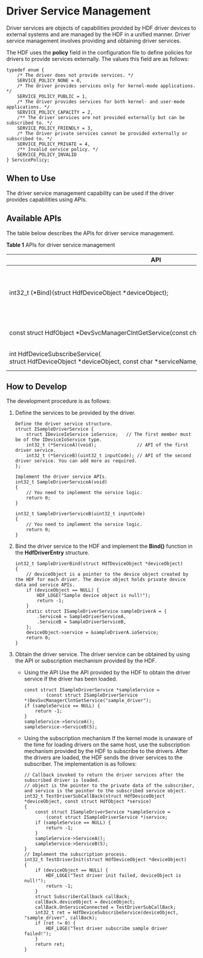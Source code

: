 # Driver Service Management


Driver services are objects of capabilities provided by HDF driver devices to external systems and are managed by the HDF in a unified manner. Driver service management involves providing and obtaining driver services.


The HDF uses the **policy** field in the configuration file to define policies for drivers to provide services externally. The values this field are as follows:


  
```
typedef enum {
    /* The driver does not provide services. */
    SERVICE_POLICY_NONE = 0,
    /* The driver provides services only for kernel-mode applications. */
    SERVICE_POLICY_PUBLIC = 1,
    /* The driver provides services for both kernel- and user-mode applications. */
    SERVICE_POLICY_CAPACITY = 2,
    /** The driver services are not provided externally but can be subscribed to. */
    SERVICE_POLICY_FRIENDLY = 3,
    /* The driver private services cannot be provided externally or subscribed to. */
    SERVICE_POLICY_PRIVATE = 4,
    /** Invalid service policy. */
    SERVICE_POLICY_INVALID
} ServicePolicy;
```


## When to Use

The driver service management capability can be used if the driver provides capabilities using APIs.


## Available APIs

The table below describes the APIs for driver service management.

  **Table 1** APIs for driver service management

| API| Description| 
| -------- | -------- |
| int32_t&nbsp;(\*Bind)(struct&nbsp;HdfDeviceObject&nbsp;\*deviceObject); | Binds a service API to the HDF. You need to implement the **Bind()** function.| 
| const&nbsp;struct&nbsp;HdfObject&nbsp;\*DevSvcManagerClntGetService(const&nbsp;char&nbsp;\*svcName); | Obtains a driver service.| 
| int&nbsp;HdfDeviceSubscribeService(<br>struct&nbsp;HdfDeviceObject&nbsp;\*deviceObject,&nbsp;const&nbsp;char&nbsp;\*serviceName,&nbsp;struct&nbsp;SubscriberCallback&nbsp;callback); | Subscribes to a driver service.| 


## How to Develop

The development procedure is as follows:

1. Define the services to be provided by the driver.
     
   ```
   Define the driver service structure.
   struct ISampleDriverService {
       struct IDeviceIoService ioService;   // The first member must be of the IDeviceIoService type.
       int32_t (*ServiceA)(void);               // API of the first driver service.
       int32_t (*ServiceB)(uint32_t inputCode); // API of the second driver service. You can add more as required.
   };
   
   Implement the driver service APIs.
   int32_t SampleDriverServiceA(void)
   {
       // You need to implement the service logic.
       return 0;
   }
   
   int32_t SampleDriverServiceB(uint32_t inputCode)
   {
       // You need to implement the service logic.
       return 0;
   }
   ```

2. Bind the driver service to the HDF and implement the **Bind()** function in the **HdfDriverEntry** structure.
     
   ```
   int32_t SampleDriverBind(struct HdfDeviceObject *deviceObject)
   {
       // deviceObject is a pointer to the device object created by the HDF for each driver. The device object holds private device data and service APIs.
       if (deviceObject == NULL) {
           HDF_LOGE("Sample device object is null!");
           return -1;
       }
       static struct ISampleDriverService sampleDriverA = {
           .ServiceA = SampleDriverServiceA,
           .ServiceB = SampleDriverServiceB,
       };
       deviceObject->service = &sampleDriverA.ioService;
       return 0;
   }
   ```

3. Obtain the driver service.
   The driver service can be obtained by using the API or subscription mechanism provided by the HDF.

   - Using the API
      Use the API provided by the HDF to obtain the driver service if the driver has been loaded.

        
      ```
      const struct ISampleDriverService *sampleService =
              (const struct ISampleDriverService *)DevSvcManagerClntGetService("sample_driver");
      if (sampleService == NULL) {
          return -1;
      }
      sampleService->ServiceA();
      sampleService->ServiceB(5);
      ```
   - Using the subscription mechanism
      If the kernel mode is unaware of the time for loading drivers on the same host, use the subscription mechanism provided by the HDF to subscribe to the drivers. After the drivers are loaded, the HDF sends the driver services to the subscriber. The implementation is as follows:

        
      ```
      // Callback invoked to return the driver services after the subscribed driver is loaded.
      // object is the pointer to the private data of the subscriber, and service is the pointer to the subscribed service object.
      int32_t TestDriverSubCallBack(struct HdfDeviceObject *deviceObject, const struct HdfObject *service)
      {
          const struct ISampleDriverService *sampleService =
              (const struct ISampleDriverService *)service;
          if (sampleService == NULL) {
              return -1;
          }
          sampleService->ServiceA();
          sampleService->ServiceB(5);
      }
      // Implement the subscription process.
      int32_t TestDriverInit(struct HdfDeviceObject *deviceObject)
      {
          if (deviceObject == NULL) {
              HDF_LOGE("Test driver init failed, deviceObject is null!");
              return -1;
          }
          struct SubscriberCallback callBack;
          callBack.deviceObject = deviceObject;
          callBack.OnServiceConnected = TestDriverSubCallBack;
          int32_t ret = HdfDeviceSubscribeService(deviceObject, "sample_driver", callBack);
          if (ret != 0) {
              HDF_LOGE("Test driver subscribe sample driver failed!");
          }
          return ret;
      }
      ```
